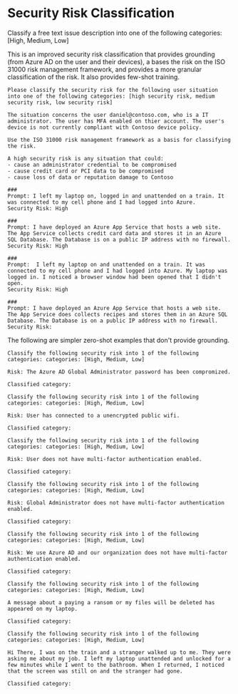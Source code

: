 # Security Risk Classification

Classify a free text issue description into one of the following categories: [High, Medium, Low]

This is an improved security risk classification that provides grounding (from Azure AD on the user and their devices), a bases the risk on the ISO 31000 risk management framework, and provides a more granular classification of the risk. It also provides few-shot training.

```text
Please classify the security risk for the following user situation into one of the following categories: [high security risk, medium security risk, low security risk]

The situation concerns the user daniel@contoso.com, who is a IT administrator. The user has MFA enabled on thier account. The user's device is not currently compliant with Contoso device policy.

Use the ISO 31000 risk management framework as a basis for classifying the risk.

A high security risk is any situation that could:
- cause an administrator credential to be compromised
- cause credit card or PCI data to be compromised
- cause loss of data or reputation damage to Contoso

###
Prompt: I left my laptop on, logged in and unattended on a train. It was connected to my cell phone and I had logged into Azure.
Security Risk: High

###
Prompt: I have deployed an Azure App Service that hosts a web site. The App Service collects credit card data and stores it in an Azure SQL Database. The Database is on a public IP address with no firewall.
Security Risk: High

###
Prompt:  I left my laptop on and unattended on a train. It was connected to my cell phone and I had logged into Azure. My laptop was logged in. I noticed a browser window had been opened that I didn't open.
Security Risk: High

###
Prompt: I have deployed an Azure App Service that hosts a web site. The App Service does collects recipes and stores them in an Azure SQL Database. The Database is on a public IP address with no firewall.
Security Risk:
```

The following are simpler zero-shot examples that don't provide grounding.

```text
Classify the following security risk into 1 of the following categories: categories: [High, Medium, Low]

Risk: The Azure AD Global Administrator password has been compromized.

Classified category:
```

```text
Classify the following security risk into 1 of the following categories: categories: [High, Medium, Low]

Risk: User has connected to a unencrypted public wifi.

Classified category:
```

```text
Classify the following security risk into 1 of the following categories: categories: [High, Medium, Low]

Risk: User does not have multi-factor authentication enabled.

Classified category:
```

```text
Classify the following security risk into 1 of the following categories: categories: [High, Medium, Low]

Risk: Global Administrator does not have multi-factor authentication enabled.

Classified category:
```

```text
Classify the following security risk into 1 of the following categories: categories: [High, Medium, Low]

Risk: We use Azure AD and our organization does not have multi-factor authentication enabled.

Classified category:
```

```text
Classify the following security risk into 1 of the following categories: categories: [High, Medium, Low]

A message about a paying a ransom or my files will be deleted has appeared on my laptop.

Classified category:
```

```text
Classify the following security risk into 1 of the following categories: categories: [High, Medium, Low]

Hi There, I was on the train and a stranger walked up to me. They were asking me about my job. I left my laptop unattended and unlocked for a few minutes while I went to the bathroom. When I returned, I noticed that the screen was still on and the stranger had gone.

Classified category:
```
